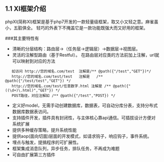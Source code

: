 ## 1.1 Xl框架介绍


phpXl(简称Xl)框架是基于php7开发的一款轻量级框架，取又小又轻之意。麻雀虽小，五脏俱全。
轻巧的外表下不掩盖它是一款功能既强大而又好用的框架。

###其主要特性有

* 清晰的分层结构：路由层->（任务层->逻辑层）->数据层->视图层。
* 灵活的注解型路由（基于Restful）。
   在路由层对应类的方法前加上注解，url就可以映射到对应的方法
```
   如访问 http://您的域名.com/test  注解是/** @path({"/test","GET"})*/
   http://您的域名.com/test/test   注解是   /** @path({"/test/test","GET"}) */
   http://您的域名.com/test/任意数字.html 注解是 /** @path({"((\d+)\.html)","GET"}) */ 
   POST路径，对应注解如 /** @path({"/test","POST}) */
```

* 定义好model，无需手动创建数据库，数据表，可自动分库分表，支持分布式数据库数据表访问。
* 支持插件开发，插件具有封闭性，与主体核心靠api通信。可插拔设计方便对系统扩展
* 提供多种缓存策略，提升系统性能
* 提供aop(面向切面)层面的开发模式，如请求钩子，响应钩子，事件系统。
* 埋点与触发，提搞程序的可扩展性。
* 框架集成消息队列，异步任务，排队任务，不再成为难题
* 可自由扩展第三方插件
    
    

    




